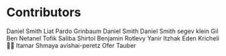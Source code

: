 # Contributors



Daniel Smith 
Liat Pardo Grinbaum
Daniel Smith
Daniel Smith
segev klein
Gil Ben Netanel
Tofik Saliba
Shirtol
Benjamin Rotlevy
Yanir Itzhak
Eden Kricheli ✌🏼
Itamar Shmaya
avishai-peretz
Ofer Tauber

